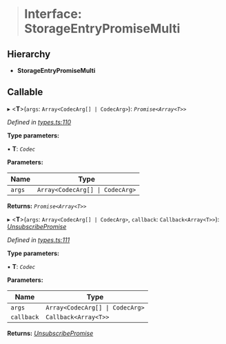 > # Interface: StorageEntryPromiseMulti

## Hierarchy

* **StorageEntryPromiseMulti**

## Callable

▸ <**T**>(`args`: `Array<CodecArg[] | CodecArg>`): *`Promise<Array<T>>`*

*Defined in [types.ts:110](https://github.com/polkadot-js/api/blob/1393c8c/packages/api/src/types.ts#L110)*

**Type parameters:**

▪ **T**: *`Codec`*

**Parameters:**

Name | Type |
------ | ------ |
`args` | `Array<CodecArg[] \| CodecArg>` |

**Returns:** *`Promise<Array<T>>`*

▸ <**T**>(`args`: `Array<CodecArg[] | CodecArg>`, `callback`: `Callback<Array<T>>`): *[UnsubscribePromise](../modules/_types_.md#unsubscribepromise)*

*Defined in [types.ts:111](https://github.com/polkadot-js/api/blob/1393c8c/packages/api/src/types.ts#L111)*

**Type parameters:**

▪ **T**: *`Codec`*

**Parameters:**

Name | Type |
------ | ------ |
`args` | `Array<CodecArg[] \| CodecArg>` |
`callback` | `Callback<Array<T>>` |

**Returns:** *[UnsubscribePromise](../modules/_types_.md#unsubscribepromise)*
